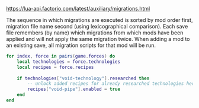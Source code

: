 https://lua-api.factorio.com/latest/auxiliary/migrations.html

The sequence in which migrations are executed is sorted by mod order first,
migration file name second (using lexicographical comparison).
Each save file remembers (by name) which migrations from which mods have been applied
and will not apply the same migration twice.
When adding a mod to an existing save, all migration scripts for that mod will be run.

```lua
for index, force in pairs(game.forces) do
    local technologies = force.technologies
    local recipes = force.recipes
    
    if technologies["void-technology"].researched then
        -- unlock added recipes for already researched technologies here
        recipes["void-pipe"].enabled = true
    end
end
```
